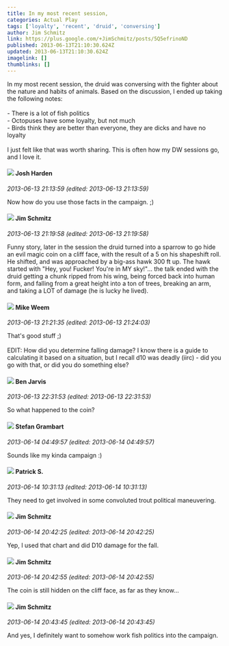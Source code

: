 ```yaml
---
title: In my most recent session,
categories: Actual Play
tags: ['loyalty', 'recent', 'druid', 'conversing']
author: Jim Schmitz
link: https://plus.google.com/+JimSchmitz/posts/5Q5efrinoND
published: 2013-06-13T21:10:30.624Z
updated: 2013-06-13T21:10:30.624Z
imagelink: []
thumblinks: []
---
```


In my most recent session, the druid was conversing with the fighter about the nature and habits of animals. Based on the discussion, I ended up taking the following notes:<br /><br />- There is a lot of fish politics<br />- Octopuses have some loyalty, but not much<br />- Birds think they are better than everyone, they are dicks and have no loyalty<br /><br />I just felt like that was worth sharing. This is often how my DW sessions go, and I love it.
<div id='comment z13zi53pizmewndcu22bzxlrzujedfo3c'>
  <h4><img src='{{site.baseurl}}//images/avatars/108425338524165710793_photo.jpg'> Josh Harden</h4>
      <p><cite>2013-06-13 21:13:59 (edited: 2013-06-13 21:13:59)</cite></p>
        <p>Now how do you use those facts in the campaign. ;)</p>
</div>
        

<div id='comment z13zi53pizmewndcu22bzxlrzujedfo3c'>
  <h4><img src='{{site.baseurl}}//images/avatars/114235452637611058210_photo.jpg'> Jim Schmitz</h4>
      <p><cite>2013-06-13 21:19:58 (edited: 2013-06-13 21:19:58)</cite></p>
        <p>Funny story, later in the session the druid turned into a sparrow to go hide an evil magic coin on a cliff face, with the result of a 5 on his shapeshift roll. He shifted, and was approached by a big-ass hawk 300 ft up. The hawk started with &quot;Hey, you! Fucker! You&#39;re in MY sky!&quot;... the talk ended with the druid getting a chunk ripped from his wing, being forced back into human form, and falling from a great height into a ton of trees, breaking an arm, and taking a LOT of damage (he is lucky he lived).</p>
</div>
        

<div id='comment z13zi53pizmewndcu22bzxlrzujedfo3c'>
  <h4><img src='{{site.baseurl}}//images/avatars/106974596503338920008_photo.jpg'> Mike Weem</h4>
      <p><cite>2013-06-13 21:21:35 (edited: 2013-06-13 21:24:03)</cite></p>
        <p>That&#39;s good stuff ;)<br /><br />EDIT: How did you determine falling damage? I know there is a guide to calculating it based on a situation, but I recall d10 was deadly (iirc) - did you go with that, or did you do something else?</p>
</div>
        

<div id='comment z13zi53pizmewndcu22bzxlrzujedfo3c'>
  <h4><img src='{{site.baseurl}}//images/avatars/105095951838305103055_photo.jpg'> Ben Jarvis</h4>
      <p><cite>2013-06-13 22:31:53 (edited: 2013-06-13 22:31:53)</cite></p>
        <p>So what happened to the coin?</p>
</div>
        

<div id='comment z13zi53pizmewndcu22bzxlrzujedfo3c'>
  <h4><img src='{{site.baseurl}}//images/avatars/107999218794532799579_photo.jpg'> Stefan Grambart</h4>
      <p><cite>2013-06-14 04:49:57 (edited: 2013-06-14 04:49:57)</cite></p>
        <p>Sounds like my kinda campaign :)</p>
</div>
        

<div id='comment z13zi53pizmewndcu22bzxlrzujedfo3c'>
  <h4><img src='{{site.baseurl}}//images/avatars/105662257138352935180_photo.jpg'> Patrick S.</h4>
      <p><cite>2013-06-14 10:31:13 (edited: 2013-06-14 10:31:13)</cite></p>
        <p>They need to get involved in some convoluted trout political maneuvering.</p>
</div>
        

<div id='comment z13zi53pizmewndcu22bzxlrzujedfo3c'>
  <h4><img src='{{site.baseurl}}//images/avatars/114235452637611058210_photo.jpg'> Jim Schmitz</h4>
      <p><cite>2013-06-14 20:42:25 (edited: 2013-06-14 20:42:25)</cite></p>
        <p>Yep, I used that chart and did D10 damage for the fall.</p>
</div>
        

<div id='comment z13zi53pizmewndcu22bzxlrzujedfo3c'>
  <h4><img src='{{site.baseurl}}//images/avatars/114235452637611058210_photo.jpg'> Jim Schmitz</h4>
      <p><cite>2013-06-14 20:42:55 (edited: 2013-06-14 20:42:55)</cite></p>
        <p>The coin is still hidden on the cliff face, as far as they know...</p>
</div>
        

<div id='comment z13zi53pizmewndcu22bzxlrzujedfo3c'>
  <h4><img src='{{site.baseurl}}//images/avatars/114235452637611058210_photo.jpg'> Jim Schmitz</h4>
      <p><cite>2013-06-14 20:43:45 (edited: 2013-06-14 20:43:45)</cite></p>
        <p>And yes, I definitely want to somehow work fish politics into the campaign.</p>
</div>
        